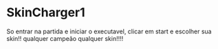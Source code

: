 # SkinCharger1

So entrar na partida e iniciar o executavel, clicar em start e escolher sua skin!!
qualquer campeão qualquer skin!!!!
